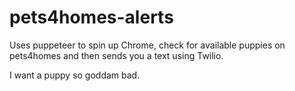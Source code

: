 # pets4homes-alerts

Uses puppeteer to spin up Chrome, check for available puppies on pets4homes and then sends you a text using Twilio.

I want a puppy so goddam bad.
